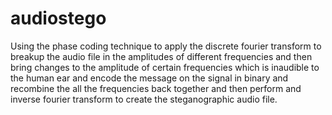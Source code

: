 # audiostego
Using the phase coding technique to apply the discrete fourier transform to breakup the audio file in the amplitudes of different frequencies and then bring changes to the  amplitude of certain frequencies which is inaudible to the human ear and encode the message on the signal in binary and recombine the all the frequencies back together and then perform and inverse fourier transform to create the steganographic audio file.
